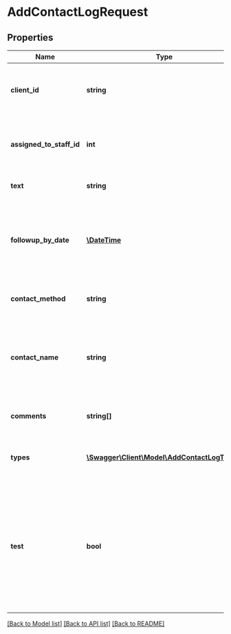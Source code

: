 # AddContactLogRequest

## Properties
Name | Type | Description | Notes
------------ | ------------- | ------------- | -------------
**client_id** | **string** | The ID of the client whose contact log is being added. | 
**assigned_to_staff_id** | **int** | The ID of the staff member to whom the contact log is assigned. | [optional] 
**text** | **string** | The body of the contact log. | [optional] 
**followup_by_date** | [**\DateTime**](\DateTime.md) | The date by which the assigned staff member should complete this contact log. | [optional] 
**contact_method** | **string** | How the client wants to be contacted. | 
**contact_name** | **string** | The name of the person to be contacted by the assigned staff member. | [optional] 
**comments** | **string[]** | Any comments on the contact log. | [optional] 
**types** | [**\Swagger\Client\Model\AddContactLogType[]**](AddContactLogType.md) | The contact log types used to tag this contact log. | [optional] 
**test** | **bool** | When &#x60;true&#x60;, indicates that this is a test request and no data is inserted into the subscriber’s database.&lt;br /&gt;  When &#x60;false&#x60;, the database is updated. | [optional] 

[[Back to Model list]](../README.md#documentation-for-models) [[Back to API list]](../README.md#documentation-for-api-endpoints) [[Back to README]](../README.md)


